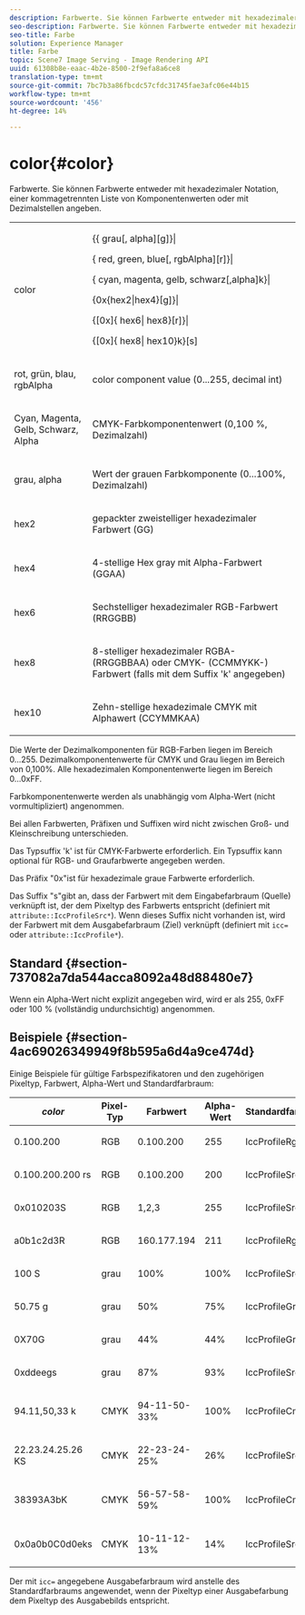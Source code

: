 ```yaml
---
description: Farbwerte. Sie können Farbwerte entweder mit hexadezimaler Notation, einer kommagetrennten Liste von Komponentenwerten oder mit Dezimalstellen angeben.
seo-description: Farbwerte. Sie können Farbwerte entweder mit hexadezimaler Notation, einer kommagetrennten Liste von Komponentenwerten oder mit Dezimalstellen angeben.
seo-title: Farbe
solution: Experience Manager
title: Farbe
topic: Scene7 Image Serving - Image Rendering API
uuid: 61308b8e-eaac-4b2e-8500-2f9efa8a6ce8
translation-type: tm+mt
source-git-commit: 7bc7b3a86fbcdc57cfdc31745fae3afc06e44b15
workflow-type: tm+mt
source-wordcount: '456'
ht-degree: 14%

---
```



# color{#color}

Farbwerte. Sie können Farbwerte entweder mit hexadezimaler Notation, einer kommagetrennten Liste von Komponentenwerten oder mit Dezimalstellen angeben.

<table id="simpletable_9EBE66066E854ABE978F8F7ADC66BDE3"> 
 <tr class="strow"> 
  <td class="stentry"> <p><span class="codeph"> <span class="varname"> color</span> </span> </p></td> 
  <td class="stentry"> <p> <span class="codeph">{{<span class="varname"> grau</span>[,<span class="varname"> alpha</span>][g]}|</span> </p> <p> <span class="codeph"> {<span class="varname"> red</span>,<span class="varname"> green</span>,<span class="varname"> blue</span>[,<span class="varname"> rgbAlpha</span>][r]}|</span> </p> <p> <span class="codeph"> {<span class="varname"> cyan</span>,  <span class="varname"> magenta</span>,  <span class="varname"> gelb</span>,  <span class="varname"> schwarz</span>[,alpha]k}|</span> </p> <p> <span class="codeph"> {0x{hex2|hex4}[g]}|</span> </p> <p> <span class="codeph">{[0x]{<span class="varname"> hex6</span>|<span class="varname"> hex8</span>}[r]}|</span> </p> <p> <span class="codeph"> {[0x]{<span class="varname"> hex8</span>|<span class="varname"> hex10</span>}k}[s]</span> </p> </td> 
 </tr> 
 <tr class="strow"> 
  <td class="stentry"> <p><span class="codeph"> <span class="varname"> rot</span>,  <span class="varname"> grün</span>,  <span class="varname"> blau</span>,  <span class="varname"> rgbAlpha</span></span> </p> </td> 
  <td class="stentry"> <p>color component value (0...255, decimal int) </p> </td> 
 </tr> 
 <tr class="strow"> 
  <td class="stentry"> <p><span class="codeph"> <span class="varname"> Cyan</span>,  <span class="varname"> Magenta</span>,  <span class="varname"> Gelb</span>,  <span class="varname"> Schwarz</span>,  <span class="varname"> Alpha</span></span> </p></td> 
  <td class="stentry"> <p>CMYK-Farbkomponentenwert (0,100 %, Dezimalzahl) </p></td> 
 </tr> 
 <tr class="strow"> 
  <td class="stentry"> <p><span class="codeph"> <span class="varname"> grau</span>,  <span class="varname"> alpha</span></span> </p> </td> 
  <td class="stentry"> <p>Wert der grauen Farbkomponente (0...100%, Dezimalzahl) </p> </td> 
 </tr> 
 <tr class="strow"> 
  <td class="stentry"> <p><span class="codeph"> <span class="varname"> hex2</span> </span> </p></td> 
  <td class="stentry"> <p>gepackter zweistelliger hexadezimaler Farbwert (GG) </p></td> 
 </tr> 
 <tr class="strow"> 
  <td class="stentry"> <p><span class="codeph"> <span class="varname"> hex4</span> </span> </p> </td> 
  <td class="stentry"> <p>4-stellige Hex gray mit Alpha-Farbwert (GGAA) </p> </td> 
 </tr> 
 <tr class="strow"> 
  <td class="stentry"> <p><span class="codeph"> <span class="varname"> hex6</span> </span> </p> </td> 
  <td class="stentry"> <p>Sechstelliger hexadezimaler RGB-Farbwert (RRGGBB) </p></td> 
 </tr> 
 <tr class="strow"> 
  <td class="stentry"> <p><span class="codeph"> <span class="varname"> hex8</span> </span> </p> </td> 
  <td class="stentry"> <p>8-stelliger hexadezimaler RGBA- (RRGGBBAA) oder CMYK- (CCMMYKK-) Farbwert (falls mit dem Suffix 'k' angegeben) </p></td> 
 </tr> 
 <tr class="strow"> 
  <td class="stentry"> <p><span class="codeph"> <span class="varname"> hex10</span> </span> </p></td> 
  <td class="stentry"> <p>Zehn-stellige hexadezimale CMYK mit Alphawert (CCYMMKAA) </p> </td> 
 </tr> 
</table>

Die Werte der Dezimalkomponenten für RGB-Farben liegen im Bereich 0...255. Dezimalkomponentenwerte für CMYK und Grau liegen im Bereich von 0,100%. Alle hexadezimalen Komponentenwerte liegen im Bereich 0...0xFF.

Farbkomponentenwerte werden als unabhängig vom Alpha-Wert (nicht vormultipliziert) angenommen.

Bei allen Farbwerten, Präfixen und Suffixen wird nicht zwischen Groß- und Kleinschreibung unterschieden.

Das Typsuffix &#39;k&#39; ist für CMYK-Farbwerte erforderlich. Ein Typsuffix kann optional für RGB- und Graufarbwerte angegeben werden.

Das Präfix &quot;0x&quot;ist für hexadezimale graue Farbwerte erforderlich.

Das Suffix &quot;s&quot;gibt an, dass der Farbwert mit dem Eingabefarbraum (Quelle) verknüpft ist, der dem Pixeltyp des Farbwerts entspricht (definiert mit `attribute::IccProfileSrc*`). Wenn dieses Suffix nicht vorhanden ist, wird der Farbwert mit dem Ausgabefarbraum (Ziel) verknüpft (definiert mit `icc=` oder `attribute::IccProfile*`).

## Standard {#section-737082a7da544acca8092a48d88480e7}

Wenn ein Alpha-Wert nicht explizit angegeben wird, wird er als 255, 0xFF oder 100 % (vollständig undurchsichtig) angenommen.

## Beispiele {#section-4ac69026349949f8b595a6d4a9ce474d}

Einige Beispiele für gültige Farbspezifikatoren und den zugehörigen Pixeltyp, Farbwert, Alpha-Wert und Standardfarbraum:

<table id="table_1539E74A1EC545F1B5398D86A27079D1"> 
 <thead> 
  <tr> 
   <th class="entry"> <b> <i>color</i> </b> </th> 
   <th class="entry"> <b>Pixel-Typ</b> </th> 
   <th class="entry"> <b>Farbwert</b> </th> 
   <th class="entry"> <b>Alpha-Wert</b> </th> 
   <th class="entry"> <b>Standardfarbraum  </b> </th> 
  </tr> 
 </thead>
 <tbody> 
  <tr> 
   <td> <p>0.100.200 </p> </td> 
   <td> <p>RGB </p> </td> 
   <td> <p>0.100.200 </p> </td> 
   <td> <p>255 </p> </td> 
   <td> <p> <span class="codeph"> IccProfileRgb</span> </p> </td> 
  </tr> 
  <tr> 
   <td> <p>0.100.200.200 rs </p> </td> 
   <td> <p>RGB </p> </td> 
   <td> <p>0.100.200 </p> </td> 
   <td> <p>200 </p> </td> 
   <td> <p> <span class="codeph"> IccProfileSrcRgb</span> </p> </td> 
  </tr> 
  <tr> 
   <td> <p>0x010203S </p> </td> 
   <td> <p>RGB </p> </td> 
   <td> <p>1,2,3 </p> </td> 
   <td> <p>255 </p> </td> 
   <td> <p> <span class="codeph"> IccProfileSrcRgb</span> </p> </td> 
  </tr> 
  <tr> 
   <td> <p>a0b1c2d3R </p> </td> 
   <td> <p>RGB </p> </td> 
   <td> <p>160.177.194 </p> </td> 
   <td> <p>211 </p> </td> 
   <td> <p> <span class="codeph"> IccProfileRgb</span> </p> </td> 
  </tr> 
  <tr> 
   <td> <p>100 S </p> </td> 
   <td> <p>grau </p> </td> 
   <td> <p>100% </p> </td> 
   <td> <p>100% </p> </td> 
   <td> <p> <span class="codeph"> IccProfileSrcGray</span> </p> </td> 
  </tr> 
  <tr> 
   <td> <p>50.75 g </p> </td> 
   <td> <p>grau </p> </td> 
   <td> <p>50% </p> </td> 
   <td> <p>75% </p> </td> 
   <td> <p> <span class="codeph"> IccProfileGray</span> </p> </td> 
  </tr> 
  <tr> 
   <td> <p>0X70G </p> </td> 
   <td> <p>grau </p> </td> 
   <td> <p>44% </p> </td> 
   <td> <p>44% </p> </td> 
   <td> <p> <span class="codeph"> IccProfileGray</span> </p> </td> 
  </tr> 
  <tr> 
   <td> <p>0xddeegs </p> </td> 
   <td> <p>grau </p> </td> 
   <td> <p>87% </p> </td> 
   <td> <p>93% </p> </td> 
   <td> <p> <span class="codeph"> IccProfileSrcGray  </span> </p> </td> 
  </tr> 
  <tr> 
   <td> <p>94.11,50,33 k </p> </td> 
   <td> <p>CMYK </p> </td> 
   <td> <p>94-11-50-33% </p> </td> 
   <td> <p>100% </p> </td> 
   <td> <p> <span class="codeph"> IccProfileCmyk</span> </p> </td> 
  </tr> 
  <tr> 
   <td> <p>22.23.24.25.26 KS </p> </td> 
   <td> <p>CMYK </p> </td> 
   <td> <p>22-23-24-25% </p> </td> 
   <td> <p>26% </p> </td> 
   <td> <p> <span class="codeph"> IccProfileSrcCmyk</span> </p> </td> 
  </tr> 
  <tr> 
   <td> <p>38393A3bK </p> </td> 
   <td> <p>CMYK </p> </td> 
   <td> <p>56-57-58-59% </p> </td> 
   <td> <p>100% </p> </td> 
   <td> <p> <span class="codeph"> IccProfileCmyk</span> </p> </td> 
  </tr> 
  <tr> 
   <td> <p>0x0a0b0C0d0eks </p> </td> 
   <td> <p>CMYK </p> </td> 
   <td> <p>10-11-12-13% </p> </td> 
   <td> <p>14% </p> </td> 
   <td> <p> <span class="codeph"> IccProfileSrcCmyk</span> </p> </td> 
  </tr> 
 </tbody> 
</table>

Der mit `icc=` angegebene Ausgabefarbraum wird anstelle des Standardfarbraums angewendet, wenn der Pixeltyp einer Ausgabefarbung dem Pixeltyp des Ausgabebilds entspricht.
